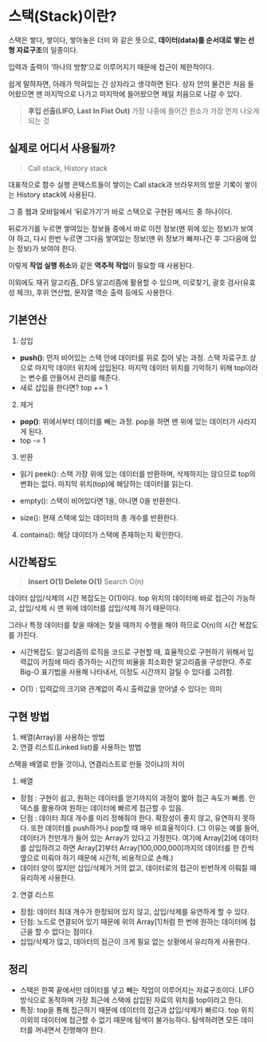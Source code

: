 # 스택(Stack)이란?

스택은 쌓다, 쌓이다, 쌓아놓은 더미 와 같은 뜻으로, **데이터(data)를 순서대로 쌓는 선형 자료구조**의 일종이다.

입력과 출력이 ‘하나의 방향’으로 이루어지기 때문에 접근이 제한적이다.

  

쉽게 말하자면, 아래가 막혀있는 긴 상자라고 생각하면 된다. 상자 안의 물건은 처음 들어왔으면 맨 마지막으로 나가고 마지막에 들어왔으면 제일 처음으로 나갈 수 있다.

  

> **후입 선출(LIFO, Last In Fist Out)**
> 가장 나중에 들어간 원소가 가장 먼저 나오게 되는 것

  

## 실제로 어디서 사용될까?

  

> Call stack, History stack

  

대표적으로 함수 실행 콘텍스트들이 쌓이는 Call stack과 브라우저의 방문 기록이 쌓이는 History stack에 사용된다.

  

그 중 웹과 모바일에서 ‘뒤로가기’가 바로 스택으로 구현된 메서드 중 하나이다.

뒤로가기를 누르면 쌓여있는 정보들 중에서 바로 이전 정보(맨 위에 있는 정보)가 보여야 하고, 다시 한번 누르면 그다음 쌓여있는 정보(맨 위 정보가 빠져나간 후 그다음에 있는 정보)가 보여야 한다.

이렇게 **작업 실행 취소**와 같은 **역추적 작업**이 필요할 때 사용된다.

  

이외에도 재귀 알고리즘, DFS 알고리즘에 활용할 수 있으며, 미로찾기, 괄호 검사(유효성 체크), 후위 연산법, 문자열 역순 출력 등에도 사용한다.

## 기본연산

1. 삽입

- **push()**: 먼저 비어있는 스택 안에 데이터를 위로 집어 넣는 과정. 스택 자료구조 상으로 마지막 데이터 위치에 삽입된다.
마지막 데이터 위치를 기억하기 위해 top이라는 변수를 만들어서 관리를 해준다.
- 새로 삽입을 한다면? top += 1

2. 제거

- **pop()**: 위에서부터 데이터를 빼는 과정. pop을 하면 맨 위에 있는 데이터가 사라지게 된다.
- top -= 1

3. 반환

- 읽기 peek(): 스택 가장 위에 있는 데이터를 반환하며, 삭제하지는 않으므로 top의 변화는 없다. 마지막 위치(top)에 해당하는 데이터를 읽는다.

- empty(): 스택이 비어있다면 1을, 아니면 0을 반환한다.

- size(): 현재 스택에 있는 데이터의 총 개수를 반환한다.

  

4. contains(): 해당 데이터가 스택에 존재하는지 확인한다.

  

## 시간복잡도
> **Insert O(1)
Delete O(1)**
Search O(n)

  

데이터 삽입/삭제의 시간 복잡도는 O(1)이다. top 위치의 데이터에 바로 접근이 가능하고, 삽입/삭제 시 맨 위에 데이터를 삽입/삭제 하기 때문이다. 

그러나 특정 데이터를 찾을 때에는 찾을 때까지 수행을 해야 하므로 O(n)의 시간 복잡도를 가진다.

- 시간복잡도: 알고리즘의 로직을 코드로 구현할 때, 효율적으로 구현하기 위해서 입력값이 커짐에 따라 증가하는 시간의 비율을 최소화한 알고리즘을 구성한다. 주로 Big-O 표기법을 사용해 나타내서, 이정도 시간까지 걸릴 수 있다를 고려함.

- O(1) : 입력값의 크기와 관계없이 즉시 출력값을 얻어낼 수 있다는 의미


## 구현 방법

1. 배열(Array)을 사용하는 방법
2. 연결 리스트(Linked list)를 사용하는 방법

스택을 배열로 만들 것이냐, 연결리스트로 만들 것이냐의 차이

1.  배열

- 장점 : 구현이 쉽고, 원하는 데이터를 얻기까지의 과정이 짧아 접근 속도가 빠름.
인덱스를 활용하여 원하는 데이터에 빠르게 접근할 수 있음. 
- 단점 : 데이터 최대 개수를 미리 정해줘야 한다. 확장성이 좋지 않고, 유연하지 못하다. 또한 데이터를 push하거나 pop할 때 매우 비효율적이다. 
(그 이유는 예를 들어, 데이터가 천만개가 들어 있는 Array가 있다고 가정한다. 여기에 Array[2]에 데이터를 삽입하려고 하면 Array[2]부터 Array[100,000,000]까지의 데이터를 한 칸씩 옆으로 미뤄야 하기 때문에 시간적, 비용적으로 손해.)
- 데이터 양이 많지만 삽입/삭제가 거의 없고, 데이터로의 접근이 빈번하게 이뤄질 때 유리하게 사용한다.

2.  연결 리스트
- 장점: 데이터 최대 개수가 한정되어 있지 않고, 삽입/삭제를 유연하게 할 수 있다.
- 단점: 노드로 연결되어 있기 때문에 위의 Array[1]처럼 한 번에 원하는 데이터에 접근을 할 수 없다는 점이다.
- 삽입/삭제가 많고, 데아터의 접근이 크게 필요 없는 상황에서 유리하게 사용한다.

## 정리
- 스택은 한쪽 끝에서만 데이터를 넣고 빼는 작업이 이루어지는 자료구조이다. LIFO 방식으로 동작하며 가장 최근에 스택에 삽입된 자료의 위치를 top이라고 한다.
- 특징: top을 통해 접근하기 때문에 데이터의 접근과 삽입/삭제가 빠르다. top 위치 이외의 데이터에 접근할 수 없기 때문에 탐색이 불가능하다. 탐색하려면 모든 데이터를 꺼내면서 진행해야 한다.